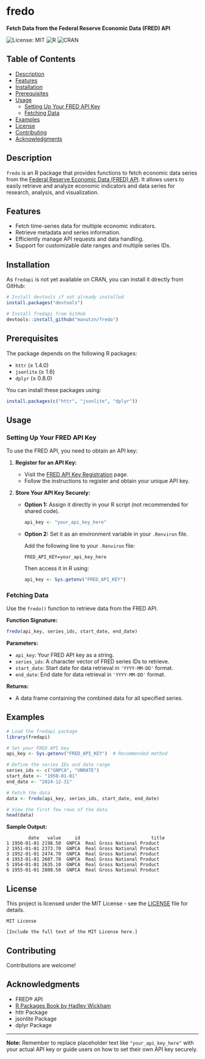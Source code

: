 # fredo

**Fetch Data from the Federal Reserve Economic Data (FRED) API**

![License: MIT](https://img.shields.io/badge/License-MIT-blue.svg)
![R](https://img.shields.io/badge/R-%E2%89%A5%203.5.0-blue)
![CRAN](https://img.shields.io/badge/CRAN-Unreleased-red)

## Table of Contents

- [Description](#description)
- [Features](#features)
- [Installation](#installation)
- [Prerequisites](#prerequisites)
- [Usage](#usage)
  - [Setting Up Your FRED API Key](#setting-up-your-fred-api-key)
  - [Fetching Data](#fetching-data)
- [Examples](#examples)
- [License](#license)
- [Contributing](#contributing)
- [Acknowledgments](#acknowledgments)

## Description

`fredo` is an R package that provides functions to fetch economic data series from the [Federal Reserve Economic Data (FRED) API](https://fred.stlouisfed.org/). It allows users to easily retrieve and analyze economic indicators and data series for research, analysis, and visualization.

## Features

- Fetch time-series data for multiple economic indicators.
- Retrieve metadata and series information.
- Efficiently manage API requests and data handling.
- Support for customizable date ranges and multiple series IDs.

## Installation

As `fredapi` is not yet available on CRAN, you can install it directly from GitHub:

```r
# Install devtools if not already installed
install.packages("devtools")

# Install fredapi from GitHub
devtools::install_github("manutzn/fredo")
```

## Prerequisites

The package depends on the following R packages:

- `httr` (≥ 1.4.0)
- `jsonlite` (≥ 1.6)
- `dplyr` (≥ 0.8.0)

You can install these packages using:

```r
install.packages(c("httr", "jsonlite", "dplyr"))
```

## Usage

### Setting Up Your FRED API Key

To use the FRED API, you need to obtain an API key:

1. **Register for an API Key:**

   - Visit the [FRED API Key Registration](https://fred.stlouisfed.org/docs/api/api_key.html) page.
   - Follow the instructions to register and obtain your unique API key.

2. **Store Your API Key Securely:**

   - **Option 1:** Assign it directly in your R script (not recommended for shared code).

     ```r
     api_key <- "your_api_key_here"
     ```

   - **Option 2:** Set it as an environment variable in your `.Renviron` file.

     Add the following line to your `.Renviron` file:

     ```
     FRED_API_KEY=your_api_key_here
     ```

     Then access it in R using:

     ```r
     api_key <- Sys.getenv("FRED_API_KEY")
     ```

### Fetching Data

Use the `fredo()` function to retrieve data from the FRED API.

**Function Signature:**

```r
fredo(api_key, series_ids, start_date, end_date)
```

**Parameters:**

- `api_key`: Your FRED API key as a string.
- `series_ids`: A character vector of FRED series IDs to retrieve.
- `start_date`: Start date for data retrieval in `'YYYY-MM-DD'` format.
- `end_date`: End date for data retrieval in `'YYYY-MM-DD'` format.

**Returns:**

- A data frame containing the combined data for all specified series.

## Examples

```r
# Load the fredapi package
library(fredapi)

# Set your FRED API key
api_key <- Sys.getenv("FRED_API_KEY")  # Recommended method

# Define the series IDs and date range
series_ids <- c("GNPCA", "UNRATE")
start_date <- "1950-01-01"
end_date <- "2024-12-31"

# Fetch the data
data <- fredo(api_key, series_ids, start_date, end_date)

# View the first few rows of the data
head(data)
```

**Sample Output:**

```
        date   value     id                          title
1 1950-01-01 2198.50  GNPCA  Real Gross National Product
2 1951-01-01 2373.70  GNPCA  Real Gross National Product
3 1952-01-01 2474.70  GNPCA  Real Gross National Product
4 1953-01-01 2607.70  GNPCA  Real Gross National Product
5 1954-01-01 2635.10  GNPCA  Real Gross National Product
6 1955-01-01 2808.50  GNPCA  Real Gross National Product
```

## License

This project is licensed under the MIT License - see the [LICENSE](LICENSE) file for details.

```
MIT License

[Include the full text of the MIT License here.]
```


Contributing
------------

Contributions are welcome! 

Acknowledgments
---------------

-   FRED® API
-   [R Packages Book by Hadley Wickham](https://r-pkgs.org/)
-   httr Package
-   jsonlite Package
-   dplyr Package

* * * * *

**Note:** Remember to replace placeholder text like `"your_api_key_here"` with your actual API key or guide users on how to set their own API key securely.
